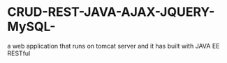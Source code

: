 # CRUD-REST-JAVA-AJAX-JQUERY-MySQL-
a web application that runs on tomcat server and it has built with JAVA EE RESTful
